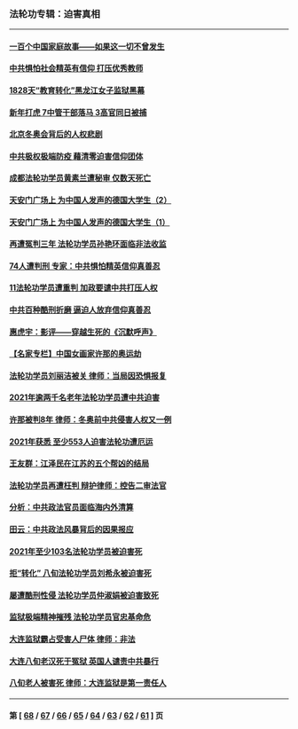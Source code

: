 ### 法轮功专辑：迫害真相
---
#### [一百个中国家庭故事——如果这一切不曾发生](../../pages/nf4379/n13531687.md?02110430) 
#### [中共惧怕社会精英有信仰 打压优秀教师](../../pages/nf4379/n13563192.md?02110430) 
#### [1828天“教育转化”黑龙江女子监狱黑幕](../../pages/nf4379/n13536804.md?02110430) 
#### [新年打虎 7中管干部落马 3高官同日被捕](../../pages/nf4379/n13560915.md?02110430) 
#### [北京冬奥会背后的人权悲剧](../../pages/nf4379/n13556415.md?02110430) 
#### [中共极权极端防疫 藉清零迫害信仰团体](../../pages/nf4379/n13555509.md?02110430) 
#### [成都法轮功学员黄素兰遭秘审 仅数天死亡](../../pages/nf4379/n13537458.md?02110430) 
#### [天安门广场上 为中国人发声的德国大学生（2）](../../pages/nf4379/n13533454.md?02110430) 
#### [天安门广场上 为中国人发声的德国大学生（1）](../../pages/nf4379/n13528390.md?02110430) 
#### [再遭冤判三年 法轮功学员孙艳环面临非法收监](../../pages/nf4379/n13526543.md?02110430) 
#### [74人遭判刑 专家：中共惧怕精英信仰真善忍](../../pages/nf4379/n13520765.md?02110430) 
#### [11法轮功学员遭重判 加政要谴中共打压人权](../../pages/nf4379/n13521294.md?02110430) 
#### [中共百种酷刑折磨 逼迫人放弃信仰真善忍](../../pages/nf4379/n13518038.md?02110430) 
#### [惠虎宇：影评——穿越生死的《沉默呼声》](../../pages/nf4379/n13516514.md?02110430) 
#### [【名家专栏】中国女画家许那的奥运劫](../../pages/nf4379/n13491603.md?02110430) 
#### [法轮功学员刘丽洁被关 律师：当局因恐惧报复](../../pages/nf4379/n13515441.md?02110430) 
#### [2021年逾两千名老年法轮功学员遭中共迫害](../../pages/nf4379/n13513237.md?02110430) 
#### [许那被判8年 律师：冬奥前中共侵害人权又一例](../../pages/nf4379/n13508986.md?02110430) 
#### [2021年获悉 至少553人迫害法轮功遭厄运](../../pages/nf4379/n13504657.md?02110430) 
#### [王友群：江泽民在江苏的五个帮凶的结局](../../pages/nf4379/n13503194.md?02110430) 
#### [法轮功学员再遭枉判 辩护律师：控告二审法官](../../pages/nf4379/n13499952.md?02110430) 
#### [分析：中共政法官员面临海内外清算](../../pages/nf4379/n13495811.md?02110430) 
#### [田云：中共政法风暴背后的因果报应](../../pages/nf4379/n13496264.md?02110430) 
#### [2021年至少103名法轮功学员被迫害死](../../pages/nf4379/n13495075.md?02110430) 
#### [拒“转化” 八旬法轮功学员刘希永被迫害死](../../pages/nf4379/n13488696.md?02110430) 
#### [屡遭酷刑性侵 法轮功学员仲淑娟被迫害致死](../../pages/nf4379/n13485930.md?02110430) 
#### [监狱极端精神摧残 法轮功学员官忠基命危](../../pages/nf4379/n13486254.md?02110430) 
#### [大连监狱霸占受害人尸体 律师：非法](../../pages/nf4379/n13481295.md?02110430) 
#### [大连八旬老汉死于冤狱 英国人谴责中共暴行](../../pages/nf4379/n13480118.md?02110430) 
#### [八旬老人被害死 律师：大连监狱是第一责任人](../../pages/nf4379/n13478838.md?02110430) 

---
#### 第 [ [68](./68.md?02110430) / [67](./67.md?02110430) / [66](./66.md?02110430) / [65](./65.md?02110430) / [64](./64.md?02110430) / [63](./63.md?02110430) / [62](./62.md?02110430) / [61](./61.md?02110430) ] 页
